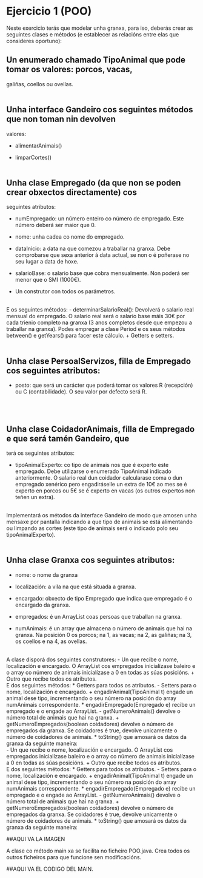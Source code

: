 # Ejercicio 1 (POO)

Neste exercicio terás que modelar unha granxa, para iso, deberás crear as seguintes clases e métodos
(e establecer as relacións entre elas que consideres oportuno):

## Un enumerado chamado TipoAnimal que pode tomar os valores: porcos, vacas,
galiñas, coellos ou ovellas.
<br><br>


## Unha interface Gandeiro cos seguintes métodos que non toman nin devolven
valores:
+ alimentarAnimais()
- limparCortes()
<br><br>


## Unha clase Empregado (da que non se poden crear obxectos directamente) cos
seguintes atributos:
+ numEmpregado: un número enteiro co número de empregado. Este número
deberá ser maior que 0.
* nome: unha cadea co nome do empregado.
- dataInicio: a data na que comezou a traballar na granxa. Debe
comprobarse que sexa anterior á data actual, se non o é poñerase no seu lugar a
data de hoxe.
+ salarioBase: o salario base que cobra mensualmente. Non poderá ser
menor que o SMI (1000€).
* Un construtor con todos os parámetros.
<br>
E os seguintes métodos:
- determinarSalarioReal(): Devolverá o salario real mensual do
empregado. O salario real será o salario base máis 30€ por cada trienio completo
na granxa (3 anos completos desde que empezou a traballar na granxa).
Podes empregar a clase Period e os seus métodos between() e getYears() para
facer este cálculo.
+ Getters e setters.
<br><br>



## Unha clase PersoalServizos, filla de Empregado cos seguintes atributos:
+ posto: que será un carácter que poderá tomar os valores R (recepción) ou C
(contabilidade). O seu valor por defecto será R.
<br>
<br>


## Unha clase CoidadorAnimais, filla de Empregado e que será tamén Gandeiro, que
terá os seguintes atributos:
+ tipoAnimalExperto: co tipo de animais nos que é experto este
empregado. Debe utilizarse o enumerado TipoAnimal indicado anteriormente.
O salario real dun coidador calcularase coma o dun empregado xenérico pero engadiráselle
un extra de 10€ ao mes se é experto en porcos ou 5€ se é experto en vacas (os outros expertos
non teñen un extra).
<br>
Implementará os métodos da interface Gandeiro de modo que amosen unha mensaxe por
pantalla indicando a que tipo de animais se está alimentando ou limpando as cortes (este tipo
de animais será o indicado polo seu tipoAnimalExperto).
<br>
<br>


## Unha clase Granxa cos seguintes atributos:
+ nome: o nome da granxa
* localización: a vila na que está situada a granxa.
- encargado: obxecto de tipo Empregado que indica que empregado é o
encargado da granxa.
+ empregados: é un ArrayList coas persoas que traballan na granxa.
* numAnimais: é un array que almacena o número de animais que hai na
granxa. Na posición 0 os porcos; na 1, as vacas; na 2, as galiñas; na 3, os coellos e na
4, as ovellas.
<br>
A clase disporá dos seguintes construtores:
- Un que recibe o nome, localización e encargado. O ArrayList cos empregados
inicialízase baleiro e o array co número de animais inicialízase a 0 en todas as súas
posicións.
+ Outro que recibe todos os atributos.
<br>
E dos seguintes métodos:
* Getters para todos os atributos.
- Setters para o nome, localización e encargado.
+ engadirAnimal(TipoAnimal t) engade un animal dese tipo,
incrementando o seu número na posición do array numAnimais correspondente.
* engadirEmpregado(Empregado e) recibe un empregado e o engade ao
ArrayList.
- getNumeroAnimais() devolve o número total de animais que hai na
granxa.
+ getNumeroEmpregados(boolean coidadores) devolve o número de
empregados da granxa. Se coidadores é true, devolve unicamente o número de
coidadores de animais.
* toString() que amosará os datos da granxa da seguinte maneira:
<br>
- Un que recibe o nome, localización e encargado. O ArrayList cos empregados
inicialízase baleiro e o array co número de animais inicialízase a 0 en todas as súas
posicións.
+ Outro que recibe todos os atributos.
<br>
E dos seguintes métodos:
* Getters para todos os atributos.
- Setters para o nome, localización e encargado.
+ engadirAnimal(TipoAnimal t) engade un animal dese tipo,
incrementando o seu número na posición do array numAnimais correspondente.
* engadirEmpregado(Empregado e) recibe un empregado e o engade ao
ArrayList.
- getNumeroAnimais() devolve o número total de animais que hai na
granxa.
+ getNumeroEmpregados(boolean coidadores) devolve o número de
empregados da granxa. Se coidadores é true, devolve unicamente o número de
coidadores de animais.
* toString() que amosará os datos da granxa da seguinte maneira:

##AQUI VA LA IMAGEN

A clase co método main xa se facilita no ficheiro POO.java. Crea todos os outros ficheiros para que
funcione sen modificacións.

##AQUI VA EL CODIGO DEL MAIN.
